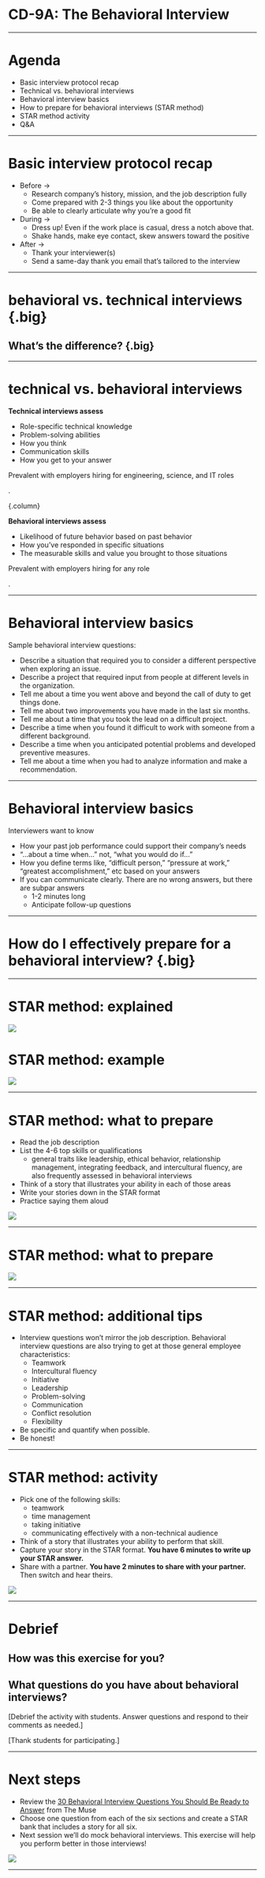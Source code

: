 # CD-9A: The Behavioral Interview

<!--
Today we’re going to talk about behavioral interviews. While aspiring and established engineers, scientists, and IT professionals like yourselves need to prepare for technical interviews, you ALSO need to be prepared for behavioral interview questions. These questions can be very different from technical interview questions you may get, but they are not hard to master if you come prepared. 

Behavioral interview questions are important to understand and practice because, unlike a technical interview where you display skills you have for the interviewer to see and assess, behavioral interviews ask you to accurately, quickly, and effectively draw upon academic or professional experiences you’ve had in the past and communicate them in a compelling way to your interviewer. It doesn’t matter if you’ve done extraordinary work in the past if you aren’t fluent in conveying that work.

I also want to point out that behavioral and technical interviews aren’t mutually exclusive. Employers can ask both in the same interview and event integrate elements of both in the same question. To perform well with both, it’s critical that you have a firm grasp on the school and/or professional work you’ve done and are able to explain it clearly. 

Let’s dive in!
-->

---

# Agenda

* Basic interview protocol recap
* Technical vs. behavioral interviews
* Behavioral interview basics
* How to prepare for behavioral interviews (STAR method)
* STAR method activity
* Q&A

<!--
We’ll start by recapping basic interview protocol from our technical interview session. Then we’ll get on the same page about the differences between behavioral and technical interviews. Then we’ll We’ll go over behavioral interview specifics and how to prepare for them next, and we’ll close with an activity to get you practicing behavioral interviews.
-->

---

# Basic interview protocol recap

* Before → 
  * Research company’s history, mission, and the job description fully
  * Come prepared with 2-3 things you like about the opportunity
  * Be able to clearly articulate why you’re a good fit
* During → 
  * Dress up! Even if the work place is casual, dress a notch above that.
  * Shake hands, make eye contact, skew answers toward the positive
* After → 
  * Thank your interviewer(s)
  * Send a same-day thank you email that’s tailored to the interview

<!--
Here’s a quick recap on basic interview protocol. It’s extremely important to come prepared to an interview having researched the company, its history, the role, and why you’re a good fit for the role. It’s possible that you don’t meet all the requirements they’re looking for the role -- this is very common! But you can stand out as an especially desirable candidate by being passionate about the organization and the work it’s doing. 

Always dress up for an interview. Don’t take a guess about whether or not a workplace is casual. If the recruiter or interviewer tells you in advance of the interview that attire is casual, still wear business casual to the interview. If the workplace is NOT casual, definitely wear business attire -- a business suit. 

Much like in your work with recruiters, show gratitude to your interviewers. Thank them during the interview and then in a same-day thank you email that mentions something you specifically enjoyed about the interview and that excites you about the role or the company. Sometimes you may not have access to the interviewer’s contact information. In that case, you should forward personalized thank you emails to your recruiter or whomever set up your interviews and ask them to pass your notes along. It’s important to remember that some interviewers could be your future boss, but other interviewers can be employees at the company whose job involves interviewing from time to time. It’s because people make time for that in their work that you’re able to interview in a timely way, so it’s important to show appreciation for their time. 
-->

---

# behavioral vs. technical interviews {.big}
## What’s the difference? {.big}

<!--
What do you think? What’s the difference between a behavioral and a technical interview question? [Ask for student contributions and respond to each.]
-->

---

# technical vs. behavioral interviews

**Technical interviews assess**

* Role-specific technical knowledge
* Problem-solving abilities
* How you think
* Communication skills
* How you get to your answer

Prevalent with employers hiring for engineering, science, and IT roles

.

{.column}

**Behavioral interviews assess**

* Likelihood of future behavior based on past behavior
* How you’ve responded in specific situations
* The measurable skills and value you brought to those situations

Prevalent with employers hiring for any role

.

<!--
As we learned from the technical interview session prior to this one, technical interviews assess your technical knowledge for a given role, your problem-solving abilities, and what the process of getting to your answer entailed. Your skills are on display in real time.

Behavioral interviews, on the other hand, assess your likelihood of future behavior based on past behavior. The interviewer wants to know how you’ve responded in specific situations and the measurable skills you’ve brought to those situations. Behavioral interview questions often start with, “Tell me about a time when....” or “Describe a time when…”
-->

---

# Behavioral interview basics

Sample behavioral interview questions:

* Describe a situation that required you to consider a different perspective when exploring an issue.
* Describe a project that required input from people at different levels in the organization.
* Tell me about a time you went above and beyond the call of duty to get things done. 
* Tell me about two improvements you have made in the last six months.
* Tell me about a time that you took the lead on a difficult project.
* Describe a time when you found it difficult to work with someone from a different background.
* Describe a time when you anticipated potential problems and developed preventive measures.
* Tell me about a time when you had to analyze information and make a recommendation.

<!--
Here are some sample behavioral interview questions. Can you think of some others you’ve heard?  [Ask for student contributions and respond to each.]
-->

---

# Behavioral interview basics

Interviewers want to know

* How your past job performance could support their company’s needs
* “...about a time when…” not, “what you would do if…”
* How you define terms like, “difficult person,” “pressure at work,” “greatest accomplishment,” etc based on your answers
* If you can communicate clearly. There are no wrong answers, but there are subpar answers
   * 1-2 minutes long
   * Anticipate follow-up questions

<!--
Interviewers are asking questions like those in the previous slide in order to determine if your past job and academic performance can support their company’s needs. They’re also interested in knowing how you define terms like “difficult person” and “greatest accomplishment.” If you describe a “difficult person” as a boss who wanted you to meet deadlines and your “greatest accomplishment” as getting a higher grade than the guy you hate in statistics class, understand that these will be red flags. Craft your answers in a way that tell the truth and that also position you as a team player, leader, problem solver and someone who values diversity and is willing to receive and implement feedback. Now, we can’t authentically convey that we are all of those things in every answer we give. But it’s important to keep in mind how your word choice and story choice come across to an interviewer.

It’s also very important that you communicate clearly and don’t give long-winded answers. 1-2 minute answers are more than enough to start. Your interviewer will ask follow-up questions. 
-->

---

# How do I effectively prepare for a behavioral interview? {.big}

<!--
At this point, you might be feeling overwhelmed. We’ve discussed a lot of possible interview questions and what interviewers are looking for when they ask you these questions. But we haven’t talked about how to prepare so that fielding these questions in interviews is more manageable and allows you to convey your academic and professional experiences truthfully. Let’s do that now!
-->

---

# STAR method: explained

![](res/behavioralinterview01.png)

<!--
Take a few moments to read this slide over before we get started. [Provide students 1-2 minutes of silence to read the slide.]

The STAR method is a tried and true technique for preparing for behavioral interviews and successfully answering behavioral interview questions. In the 1-2 minutes in which you’re responding to a behavioral interview question, you should format your answer using the STAR method: describe the situation, the task or tasks, the actions you took, and the result. Remember, most behavioral interview questions start with “Tell me about a time when…” or “Describe a time when…” so interviewers are explicitly looking for you to tell a true story about your past academic or professional experiences. Practicing your stories in this order and keeping this framework in your head will help you deliver more effective, organized answers in interviews. 

Let’s look at an example.
-->

# STAR method: example

![](res/behavioralinterview02.png)

<!--
Here’s an example that will hopefully bring the STAR method to life a bit. Tell me about a time you didn’t meet a goal and how you handled it.

Could I get a few volunteers to read this STAR method example please? [Have four students read each of the different parts of the STAR example, beginning with the Situation.]

What stands out to you here? What has the interviewee done well? 
[Ask for student contributions and respond to each. Things to point out: gave appropriate background information in the Situation, quantified the situation and the result to show impact and provide specifics, shows initiative, displays humility, continued improving even after meeting goal, etc.]

What questions do you have looking at this example or about the STAR method generally? 
[Ask for student contributions and respond to each.]
-->

---

# STAR method: what to prepare

* Read the job description
* List the 4-6 top skills or qualifications 
  * general traits like leadership, ethical behavior, relationship management, integrating feedback, and intercultural fluency,  are also frequently assessed in behavioral interviews 
* Think of a story that illustrates your ability in each of those areas
* Write your stories down in the STAR format
* Practice saying them aloud 

![](res/behavioralinterview03.png)

<!--
That was just one example. Here are some steps to prepare for a job interview using the STAR method.

[Call on a student to read each of these steps aloud.]

Practicing is so important! It’s not enough to think of these stories and write them down. You must develop the muscle memory of saying them by practicing.
-->

---

# STAR method: what to prepare

![](res/behavioralinterview04.png)

<!--
It might be helpful to set up a table like this to prepare for behavioral interview questions. After you write out these different stories according to the STAR method, use this sheet to practice saying them aloud. 
-->

---

# STAR method: additional tips


* Interview questions won’t mirror the job description. Behavioral interview questions are also trying to get at those general employee characteristics:
  * Teamwork
  * Intercultural fluency	
  * Initiative
  * Leadership
  * Problem-solving
  * Communication
  * Conflict resolution
  * Flexibility 
* Be specific and quantify when possible.
* Be honest!

<!--
Here are some additional tips to keep in mind:

There’s no guarantee you’ll be asked interview questions straight from the job description. You’ll need to think on the spot about how to best apply the stories you’ve prepared -- and maybe some you HAVEN’T -- to the questions you’re asked. Practicing describing work you’ve done in the past can help a lot!

As with the anthropology department example, it’s important to be specific and quantify your impact when possible. Did your actions increase club membership by 50% or quarterly sales by 15%? Did your team debug 25% more lines of code after a change in process you initiated? Some answers you’ll provide will be about situations you can’t quantify, and that’s ok! But it is important to be specific and concise and the results of your actions made clear.
-->

---

# STAR method: activity

* Pick one of the following skills:
  * teamwork
  * time management
  * taking initiative
  * communicating effectively with a non-technical audience
* Think of a story that illustrates your ability to perform that skill.
* Capture your story in the STAR format. **You have 6 minutes to write up your STAR answer.**
* Share with a partner. **You have 2 minutes to share with your partner.** Then switch and hear theirs.

![](res/behavioralinterview03.png)

<!--
Let’s practice!

[Call on a student to read the instructions.]

What questions do you have? Depending on how much time we have left, we may switch and share with a second partner.

[Call on a student to read the instructions.]

[Give students a 1-minute warning after five minutes have passed. Keep time when they’re in partner groups, too.]
-->

---

# Debrief

## How was this exercise for you?
## What questions do you have about behavioral interviews?

[Debrief the activity with students. Answer questions and respond to their comments as needed.]

[Thank students for participating.]

---

# Next steps

* Review the [30 Behavioral Interview Questions You Should Be Ready to Answer](https://www.themuse.com/advice/30-behavioral-interview-questions-you-should-be-ready-to-answer) from The Muse
* Choose one question from each of the six sections and create a STAR bank that includes a story for all six.
* Next session we’ll do mock behavioral interviews. This exercise will help you perform better in those interviews! 

![](res/behavioralinterview05.png)

<!--
Let’s close out with some next steps. Our next session will be behavioral mock interviews, and between now and then you’ll spend some time preparing. I’ll share out this link of 30 Behavioral Interview Questions You Should Be Ready to Answer. Choose one question from each of the six sections and create a star bank that includes a story for all six. Do not hesitate to ask me for help! 

Last, I hope this discussion has led you to begin reflecting on prior or current class projects, internships, jobs, and other academic and professional experiences. You may have to dig deep to remember and resurface more details to fully flesh out your STAR answers. I hope it’s also led you to consider how you can expand your impact in these roles so you have even more experiences to reflect upon when you interview for your next big role. 

Thank you again for participating, and please don’t hesitate to ask me for help!
-->

---
